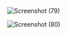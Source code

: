 ![Screenshot (79)](https://user-images.githubusercontent.com/98865009/153663434-50114543-4d47-49d5-a0d3-683f8df75ec6.png)

![Screenshot (80)](https://user-images.githubusercontent.com/98865009/153663931-824d9b8b-e5e5-494e-a977-e05f5ae242a3.png)
